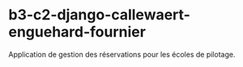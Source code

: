 # b3-c2-django-callewaert-enguehard-fournier
Application de gestion des réservations pour les écoles de pilotage.
